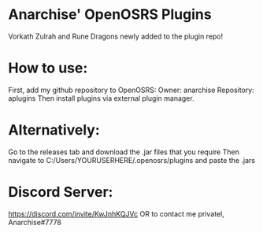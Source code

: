 # Anarchise' OpenOSRS Plugins
Vorkath Zulrah and Rune Dragons newly added to the plugin repo!

# How to use:

First, add my github repository to OpenOSRS:
Owner: anarchise
Repository: aplugins
Then install plugins via external plugin manager.

# Alternatively:

Go to the releases tab and download the .jar files that you require
Then navigate to C:/Users/YOURUSERHERE/.openosrs/plugins and paste the .jars 

# Discord Server:
https://discord.com/invite/KwJnhKQJVc
 OR to contact me privatel, Anarchise#7778

